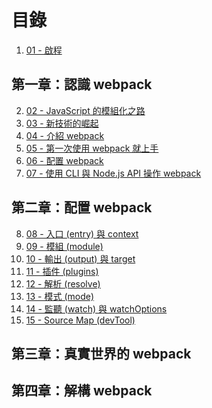 # 目錄

1. [01 - 啟程](./01-preface/README.md)

## 第一章：認識 webpack

2. [02 - JavaScript 的模組化之路](./02-history-of-js-module/README.md)
3. [03 - 新技術的崛起](./03-new-tech/README.md)
4. [04 - 介紹 webpack](./04-introduction/README.md)
5. [05 - 第一次使用 webpack 就上手](./05-first-webpack/README.md)
6. [06 - 配置 webpack](./06-config-webpack/README.md)
7. [07 - 使用 CLI 與 Node.js API 操作 webpack](./07-use-webpack/README.md)

## 第二章：配置 webpack

8. [08 - 入口 (entry) 與 context]()
9. [09 - 模組 (module)]()
10. [10 - 輸出 (output) 與 target]()
11. [11 - 插件 (plugins)]()
12. [12 - 解析 (resolve)]()
13. [13 - 模式 (mode)]()
14. [14 - 監聽 (watch) 與 watchOptions]()
15. [15 - Source Map (devTool)]()

## 第三章：真實世界的 webpack

## 第四章：解構 webpack
